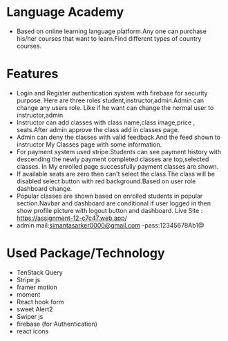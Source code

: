 # Language Academy

- Based on online learning language platform.Any one can purchase his/her courses that want to learn.Find different types of country courses.

# Features

- Login and Register authentication system with firebase for security purpose.
  Here are three roles student,instructor,admin.Admin can change any users role. Like if he want can change the normal user to instructor,admin
- Instructor can add classes with class name,class image,price , seats.After admin approve the class add in classes page.
- Admin can deny the classes with valid feedback.And the feed shown to instructor My Classes page with some information.
- For payment system used stripe.Students can see payment history with descending the newly payment completed classes are top,selected classes. In My enrolled page successfully payment classes are shown.
- If available seats are zero then can't select the class.The class will be disabled select button with red background.Based on user role dashboard change.
- Popular classes are shown based on enrolled students in popular section.Navbar and dashboard are conditional if user logged in then show profile picture with logout button and dashboard.
  Live Site : https://assignment-12-c7c47.web.app/
- admin mail:simantasarker0000@gmail.com
-pass:12345678Ab1@

# Used Package/Technology

- TenStack Query
- Stripe js
- framer motion
- moment
- React hook form
- sweet Alert2
- Swiper js
- firebase (for Authentication)
- react icons
